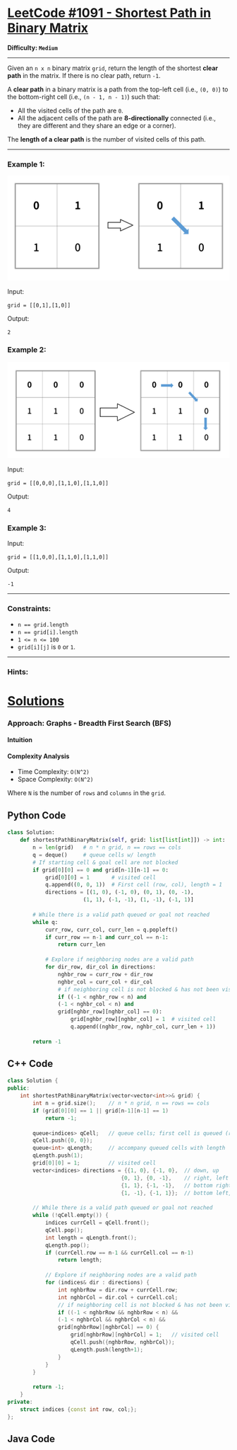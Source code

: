 # [LeetCode #1091 - Shortest Path in Binary Matrix](https://leetcode.com/problems/shortest-path-in-binary-matrix/)

**Difficulty: `Medium`**

---

Given an `n x n` binary matrix `grid`, return the length of the shortest **clear path** in the matrix. If there is no clear path, return `-1`.

A **clear path** in a binary matrix is a path from the top-left cell (i.e., `(0, 0)`) to the bottom-right cell (i.e., `(n - 1, n - 1)`) such that:

- All the visited cells of the path are `0`.
- All the adjacent cells of the path are **8-directionally** connected (i.e., they are different and they share an edge or a corner).

The **length of a clear path** is the number of visited cells of this path.

---

### Example 1:

![Shortest Path in Binary Matrix Example 1](shortestpath1-grid.png)

Input:
```
grid = [[0,1],[1,0]]
```

Output:
```
2
```


### Example 2:

![Shortest Path in Binary Matrix Example 2](shortestpath2-grid.png)

Input:
```
grid = [[0,0,0],[1,1,0],[1,1,0]]
```

Output:
```
4
```


### Example 3:

Input:
```
grid = [[1,0,0],[1,1,0],[1,1,0]]
```

Output:
```
-1
```


---

### Constraints:

- `n == grid.length`
- `n == grid[i].length`
- `1 <= n <= 100`
- `grid[i][j]` is `0` or `1`.

---
### Hints:

# [Solutions](https://github.com/Reddimus/LeetCode_Notes/tree/main/Graphs/Medium/LC_1091-Shortest_Path_in_Binary_Matrix)

### Approach: Graphs - Breadth First Search (BFS)

#### Intuition

#### Complexity Analysis
- Time Complexity: `O(N^2)`  
- Space Complexity: `O(N^2)`  

Where `N` is the number of `rows` and `columns` in the `grid`.

## Python Code
```python
class Solution:
    def shortestPathBinaryMatrix(self, grid: list[list[int]]) -> int:
        n = len(grid)   # n * n grid, n == rows == cols
        q = deque()     # queue cells w/ length
        # If starting cell & goal cell are not blocked
        if grid[0][0] == 0 and grid[n-1][n-1] == 0:
            grid[0][0] = 1       # visited cell
            q.append((0, 0, 1))  # First cell (row, col), length = 1
            directions = [(1, 0), (-1, 0), (0, 1), (0, -1),
                        (1, 1), (-1, -1), (1, -1), (-1, 1)]

        # While there is a valid path queued or goal not reached
        while q:
            curr_row, curr_col, curr_len = q.popleft()
            if curr_row == n-1 and curr_col == n-1:
                return curr_len
            
            # Explore if neighboring nodes are a valid path
            for dir_row, dir_col in directions:
                nghbr_row = curr_row + dir_row
                nghbr_col = curr_col + dir_col
                # if neighboring cell is not blocked & has not been visited
                if ((-1 < nghbr_row < n) and 
                (-1 < nghbr_col < n) and 
                grid[nghbr_row][nghbr_col] == 0):
                    grid[nghbr_row][nghbr_col] = 1  # visited cell
                    q.append((nghbr_row, nghbr_col, curr_len + 1))
            
        return -1
```

## C++ Code
```cpp
class Solution {
public:
    int shortestPathBinaryMatrix(vector<vector<int>>& grid) {
        int n = grid.size();    // n * n grid, n == rows == cols
        if (grid[0][0] == 1 || grid[n-1][n-1] == 1) 
            return -1;

        queue<indices> qCell;   // queue cells; first cell is queued (r, c)
        qCell.push({0, 0});
        queue<int> qLength;     // accompany queued cells with length
        qLength.push(1);
        grid[0][0] = 1;         // visited cell
        vector<indices> directions = {{1, 0}, {-1, 0},  // down, up
                                    {0, 1}, {0, -1},    // right, left
                                    {1, 1}, {-1, -1},   // bottom right, top left
                                    {1, -1}, {-1, 1}};  // bottom left, top right

        // While there is a valid path queued or goal not reached
        while (!qCell.empty()) {
            indices currCell = qCell.front();
            qCell.pop();
            int length = qLength.front();
            qLength.pop();
            if (currCell.row == n-1 && currCell.col == n-1)
                return length;
            
            // Explore if neighboring nodes are a valid path
            for (indices& dir : directions) {
                int nghbrRow = dir.row + currCell.row;
                int nghbrCol = dir.col + currCell.col;
                // if neighboring cell is not blocked & has not been visited
                if ((-1 < nghbrRow && nghbrRow < n) &&
                (-1 < nghbrCol && nghbrCol < n) &&
                grid[nghbrRow][nghbrCol] == 0) {
                    grid[nghbrRow][nghbrCol] = 1;   // visited cell
                    qCell.push({nghbrRow, nghbrCol});
                    qLength.push(length+1);
                }
            }
        }

        return -1;
    }
private:
    struct indices {const int row, col;};
};
```

## Java Code
```java
```
